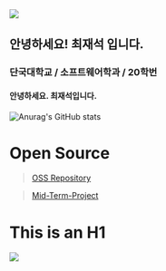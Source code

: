 <img src="https://capsule-render.vercel.app/api?type=wave&color=auto&height=300&section=header&text=JS%20Studying&fontSize=90" />

## 안녕하세요! 최재석 입니다.
### 단국대학교 / 소프트웨어학과 / 20학번
#### 안녕하세요. 최재석입니다.

![Anurag's GitHub stats](https://github-readme-stats.vercel.app/api?username=Nacsz&show_icons=true&theme=default)


# Open Source
> [OSS Repository](https://github.com/Nacsz/OSS_Practice)

> [Mid-Term-Project](https://github.com/Nacsz/Mid-Term-Project)

This is an H1
=============
<!--
**Nacsz/Nacsz** is a ✨ _special_ ✨ repository because its `README.md` (this file) appears on your GitHub profile.

Here are some ideas to get you started:

- 🔭 I’m currently working on ...
- 🌱 I’m currently learning ...
- 👯 I’m looking to collaborate on ...
- 🤔 I’m looking for help with ...
- 💬 Ask me about ...
- 📫 How to reach me: ...
- 😄 Pronouns: ...
- ⚡ Fun fact: ...
-->
<a href="https://github.com/devxb/gitanimals">
    <img src = "https://render.gitanimals.org/farms/{nacsz}"/>
</a>

